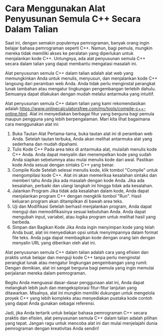 Cara Menggunakan Alat Penyusunan Semula C++ Secara Dalam Talian
===============================================================

Saat ini, dengan semakin populernya pemrograman, banyak orang ingin belajar bahasa pemrograman seperti C++. Namun, bagi pemula, mungkin mereka tidak memiliki akses ke peralatan yang diperlukan untuk menjalankan kode C++. Untungnya, ada alat penyusunan semula C++ secara dalam talian yang dapat membantu mengatasi masalah ini.

Alat penyusunan semula C++ dalam talian adalah alat web yang memungkinkan Anda untuk menulis, menyusun, dan menjalankan kode C++ langsung dari peramban web Anda. Anda tidak perlu menginstal perangkat lunak tambahan atau mengatur lingkungan pengembangan terlebih dahulu. Semuanya dapat dilakukan dengan mudah melalui antarmuka yang intuitif.

Alat penyusunan semula C++ dalam talian yang kami rekomendasikan adalah <https://www.onlinecalculatorsfree.com/ms/tools/compile-c++-online.html>. Alat ini menyediakan berbagai fitur yang berguna bagi pemula maupun pengguna yang lebih berpengalaman. Mari kita lihat bagaimana cara menggunakan alat ini:

1. Buka Tautan Alat Pertama-tama, buka tautan alat ini di peramban web Anda. Setelah tautan terbuka, Anda akan melihat antarmuka alat yang sederhana dan mudah dipahami.
2. Tulis Kode C++ Pada area teks di antarmuka alat, mulailah menulis kode C++ Anda. Anda dapat menyalin dan menempelkan kode yang sudah Anda siapkan sebelumnya atau mulai menulis kode dari awal. Pastikan kode Anda sesuai dengan sintaks C++ yang benar.
3. Compile Kode Setelah selesai menulis kode, klik tombol "Compile" untuk mengompilasi kode C++. Alat ini akan memeriksa kesalahan sintaks dan memberi tahu Anda jika ada masalah dengan kode Anda. Jika ada kesalahan, perbaiki dan ulangi langkah ini hingga tidak ada kesalahan.
4. Jalankan Program Jika tidak ada kesalahan dalam kode, Anda dapat menjalankan program C++ dengan mengklik tombol "Run". Hasil keluaran program akan ditampilkan di bawah area teks.
5. Uji dan Modifikasi Setelah berhasil menjalankan program, Anda dapat menguji dan memodifikasinya sesuai kebutuhan Anda. Anda dapat mengubah input, variabel, atau logika program untuk melihat hasil yang berbeda.
6. Simpan dan Bagikan Kode Jika Anda ingin menyimpan kode yang telah Anda buat, alat ini menyediakan opsi untuk menyimpannya dalam format file teks. Anda juga dapat membagikan kode dengan orang lain dengan menyalin URL yang diberikan oleh alat ini.

Alat penyusunan semula C++ dalam talian adalah cara yang efisien dan praktis untuk belajar dan menguji kode C++ tanpa perlu menginstal perangkat lunak atau mengatur lingkungan pengembangan yang rumit. Dengan demikian, alat ini sangat berguna bagi pemula yang ingin memulai perjalanan mereka dalam pemrograman.

Begitu Anda menguasai dasar-dasar penggunaan alat ini, Anda dapat melangkah lebih jauh dan mengeksplorasi fitur-fitur lanjutan yang ditawarkan. Misalnya, alat ini mungkin memiliki dukungan untuk mengelola proyek C++ yang lebih kompleks atau menyediakan pustaka kode contoh yang dapat Anda gunakan sebagai referensi.

Jadi, jika Anda tertarik untuk belajar bahasa pemrograman C++ secara praktis dan efisien, alat penyusunan semula C++ dalam talian adalah pilihan yang tepat. Jangan ragu untuk mencoba alat ini dan mulai menjelajahi dunia pemrograman dengan kreativitas Anda sendiri!